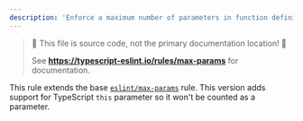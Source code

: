 ```yaml
---
description: 'Enforce a maximum number of parameters in function definitions'
---
```


> 🛑 This file is source code, not the primary documentation location! 🛑
>
> See **https://typescript-eslint.io/rules/max-params** for documentation.

This rule extends the base [`eslint/max-params`](https://eslint.org/docs/rules/max-params) rule.
This version adds support for TypeScript `this` parameter so it won't be counted as a parameter.
